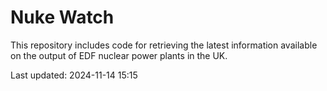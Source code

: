 # Nuke Watch

This repository includes code for retrieving the latest information available on the output of EDF nuclear power plants in the UK.

Last updated: 2024-11-14 15:15